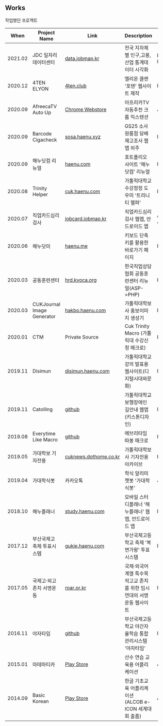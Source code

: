 ## Works
작업했던 프로젝트

|When|Project Name|Link|Description|Tech|Where|
|---|---|---|---|---|---|
|2021.02|JDC 일자리데이터센터|[data.jobmap.kr][jdc]|전국 지자체별 인구,고용,산업 통계데이터 시각화|PHP(CodeIgniter3), Python(Flask)|JOBMAP|
|2020.12|4TEN ELYON|[4ten.club][4ten]|엘리온 클랜 '포텐' 웹사이트 제작|PHP, CodeIgniter3|개인|
|2020.09|AfreecaTV Auto Up|[Chrome Webstore][afc_au]|아프리카TV 자동추천 크롬 익스텐션|Javascript|개인|
|2020.09|Barcode Cigacheck|[sosa.haenu.xyz][sosa]|GS25 소사원룸점 담배재고조사 웹앱 외주|PHP|개인|
|2020.09|해누닷컴 리뉴얼|[haenu.com][haenu]|포트폴리오 사이트 '해누닷컴' 리뉴얼|HTML|개인|
|2020.08|Trinity Helper|[cuk.haenu.com][trinity_helper]|가톨릭대학교 수강정정 도우미 '트리니티 헬퍼'|PHP, Python|개인|
|2020.07|직업카드심리검사|[jobcard.jobmap.kr][jobcard]|직업카드심리검사 웹앱, 안드로이드 앱|ASP.Net, Java(Android)|JOBMAP|
|2020.06|해누닷미|[haenu.me][haenume]|키보드 단축키를 활용한 바로가기 페이지|PHP|개인|
|2020.03|공동훈련센터|[hrd.kvoca.org][hrdkvoca]|한국직업상담협회 공동훈련센터 리뉴얼(ASP->PHP)|PHP|JOBMAP|
|2020.03|CUKJournal Image Generator|[hakbo.haenu.com][hakboimg]|가톨릭대학보사 홍보이미지 생성기|PHP, Python|개인|
|2020.01|CTM|Private Source|Cuk Trinity Macro (가톨릭대 수강신청 매크로)|Python|개인|
|2019.11|Disimun|[disimun.haenu.com][disimun]|가톨릭대학교 강의 발표용 웹사이트(디지털시대와문화)|PHP|팀프로젝트|
|2019.11|Catolling|[github][catolling]|가톨릭대학교 보행장애인 길안내 웹앱(키스톤디자인)|PHP|팀프로젝트|
|2019.08|Everytime Like Macro|[github][eta]|에브리타임 따봉 매크로|Python|개인|
|2019.05|가대학보 기자전용|[cuknews.dothome.co.kr][cuknews]|가톨릭대학보사 기자전용 아카이브|PHP, GNUBOARD|개인|
|2019.04|가대학식봇|카카오톡|학식 알리미 챗봇 '가대학식봇'|Javascript|개인|
|2018.10|해누플래너|[study.haenu.com][hp]|모바일 스터디플래너 '해누플래너' 웹앱, 안드로이드 앱|PHP, AppInventor|개인|
|2017.12|부산국제고 축제 투표시스템|[gukje.haenu.com][gukje]|부산국제고등학교 축제 '복면가왕' 투표 시스템|PHP|LSU 동아리|
|2017.05|국제고·외고 존치 서명운동|[roar.or.kr][roar]|국제·외국어계열 특수목적고교 존치를 위한 임시 연대의 서명운동 웹사이트|PHP|개인|
|2016.11|야자타임|[github][yjtime]|부산국제고등학교 야간자율학습 통합관리시스템 '야자타임'|PHP|LSU 동아리|
|2015.01|마테마티카|[Play Store][mathematica]|산수 연습 교육용 어플리케이션|AS 3.0, Adobe Air|팀프로젝트|
|2014.09|Basic Korean|[Play Store][bk]|한글 기초교육 어플리케이션 (ALCOB e-ICON 세계대회 출품)|AS 3.0, Adobe Air|대회출품|

[haenu]: <https://haenu.com>
[4ten]: <https://4ten.haenu.com>
[trinity_helper]: <https://cuk.haenu.com>
[afc_au]: <https://chrome.google.com/webstore/detail/afreecatv-auto-up/dclegcffcilobhmapnmoekjecibgglcg?hl=ko&authuser=0>
[sosa]: <http://sosa.haenu.xyz>
[hrdkvoca]: <https://hrd.kvoca.org>
[jobcard]: <http://jobcard.jobmap.kr>
[disimun]: <https://disimun.haenu.com>
[catolling]: <https://github.com/dokdo2013/Catolling>
[hp]: <https://study.haenu.com>
[gukje]: <https://gukje.haenu.com>
[yjtime]: <https://github.com/dokdo2013/Yajatime>
[hakboimg]: <https://hakbo.haenu.com>
[cuknews]: <http://cuknews.dothome.co.kr>
[haenume]: <http://haenu.me>
[eta]: <https://github.com/dokdo2013/everytime-like-macro>
[mathematica]: <https://play.google.com/store/apps/details?id=air.sum.mathmatics>
[bk]: <https://play.google.com/store/apps/details?id=air.test01>
[roar]: <http://roar.or.kr>
[jdc]: <https://data.jobmap.kr>
